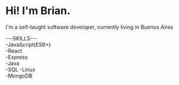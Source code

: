# Hi! I'm Brian. 
I'm a self-taught software developer, currently living in Buenos Aires


---SKILLS--- <br>
-JavaScript(ES6+) <br>
-React <br>
-Express <br>
-Java <br>
-SQL
-Linux <br>
-MongoDB <br>
 
